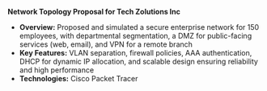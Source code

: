 **Network Topology Proposal for Tech Zolutions Inc**

- **Overview:** Proposed and simulated a secure enterprise network for 150 employees, with departmental segmentation, a DMZ for public-facing services (web, email), and VPN for a remote branch
- **Key Features:** VLAN separation, firewall policies, AAA authentication, DHCP for dynamic IP allocation, and scalable design ensuring reliability and high performance
- **Technologies:** Cisco Packet Tracer
